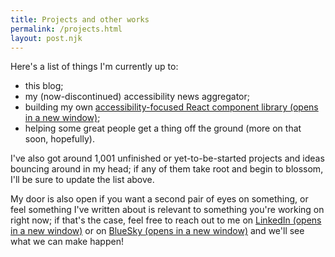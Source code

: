```yaml
---
title: Projects and other works
permalink: /projects.html
layout: post.njk
---
```


Here's a list of things I'm currently up to:

- this blog;
- my (now-discontinued) accessibility news aggregator;
- building my own <a href="www.npmjs.com/package/@damienrobson/clarityui" target="_blank" rel="noreferrer">accessibility-focused React component library (opens in a new window)</a>;
- helping some great people get a thing off the ground (more on that soon, hopefully).

I've also got around 1,001 unfinished or yet-to-be-started projects and ideas
bouncing around in my head; if any of them take root and begin to blossom,
I'll be sure to update the list above.

My door is also open if you want a second pair of eyes on something, or
feel something I've written about is relevant to something you're working
on right now; if that's the case, feel
free to reach out to me on <a href="https://www.linkedin.com/in/damien-r-4b9b37371/" target="_blank" rel="noreferrer">LinkedIn (opens in a new window)</a>
or on <a href="https://bsky.app/profile/damienrobson.bsky.social/" target="_blank" rel="noreferrer">BlueSky (opens in a new window)</a>
and we'll see what we can make happen!
